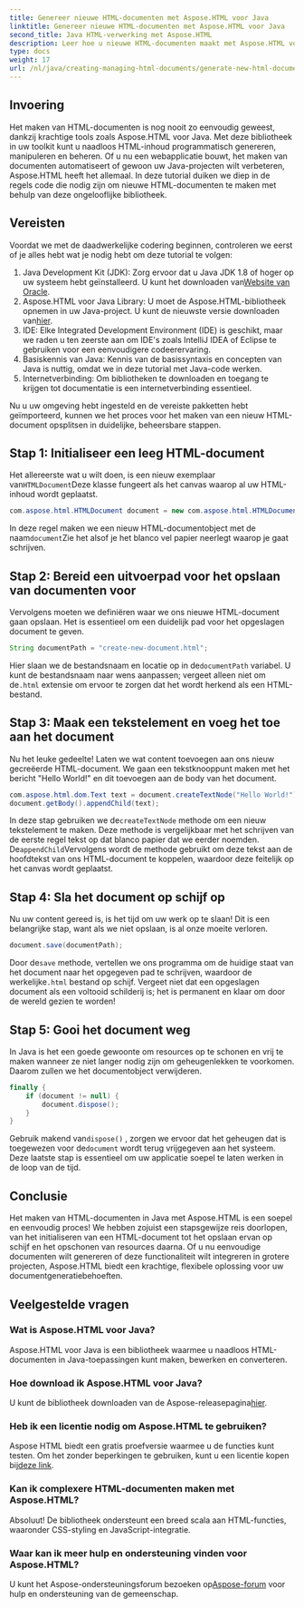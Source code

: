```yaml
---
title: Genereer nieuwe HTML-documenten met Aspose.HTML voor Java
linktitle: Genereer nieuwe HTML-documenten met Aspose.HTML voor Java
second_title: Java HTML-verwerking met Aspose.HTML
description: Leer hoe u nieuwe HTML-documenten maakt met Aspose.HTML voor Java met deze eenvoudige stapsgewijze handleiding. Begin met het genereren van dynamische HTML-inhoud.
type: docs
weight: 17
url: /nl/java/creating-managing-html-documents/generate-new-html-documents/
---
```

## Invoering
Het maken van HTML-documenten is nog nooit zo eenvoudig geweest, dankzij krachtige tools zoals Aspose.HTML voor Java. Met deze bibliotheek in uw toolkit kunt u naadloos HTML-inhoud programmatisch genereren, manipuleren en beheren. Of u nu een webapplicatie bouwt, het maken van documenten automatiseert of gewoon uw Java-projecten wilt verbeteren, Aspose.HTML heeft het allemaal. In deze tutorial duiken we diep in de regels code die nodig zijn om nieuwe HTML-documenten te maken met behulp van deze ongelooflijke bibliotheek.
## Vereisten
Voordat we met de daadwerkelijke codering beginnen, controleren we eerst of je alles hebt wat je nodig hebt om deze tutorial te volgen:
1.  Java Development Kit (JDK): Zorg ervoor dat u Java JDK 1.8 of hoger op uw systeem hebt geïnstalleerd. U kunt het downloaden van[Website van Oracle](https://www.oracle.com/java/technologies/javase-jdk11-downloads.html).
2. Aspose.HTML voor Java Library: U moet de Aspose.HTML-bibliotheek opnemen in uw Java-project. U kunt de nieuwste versie downloaden van[hier](https://releases.aspose.com/html/java/).
3. IDE: Elke Integrated Development Environment (IDE) is geschikt, maar we raden u ten zeerste aan om IDE's zoals IntelliJ IDEA of Eclipse te gebruiken voor een eenvoudigere codeerervaring.
4. Basiskennis van Java: Kennis van de basissyntaxis en concepten van Java is nuttig, omdat we in deze tutorial met Java-code werken.
5. Internetverbinding: Om bibliotheken te downloaden en toegang te krijgen tot documentatie is een internetverbinding essentieel.

Nu u uw omgeving hebt ingesteld en de vereiste pakketten hebt geïmporteerd, kunnen we het proces voor het maken van een nieuw HTML-document opsplitsen in duidelijke, beheersbare stappen.
## Stap 1: Initialiseer een leeg HTML-document
 Het allereerste wat u wilt doen, is een nieuw exemplaar van`HTMLDocument`Deze klasse fungeert als het canvas waarop al uw HTML-inhoud wordt geplaatst.
```java
com.aspose.html.HTMLDocument document = new com.aspose.html.HTMLDocument();
```
 In deze regel maken we een nieuw HTML-documentobject met de naam`document`Zie het alsof je het blanco vel papier neerlegt waarop je gaat schrijven.
## Stap 2: Bereid een uitvoerpad voor het opslaan van documenten voor
Vervolgens moeten we definiëren waar we ons nieuwe HTML-document gaan opslaan. Het is essentieel om een duidelijk pad voor het opgeslagen document te geven.
```java
String documentPath = "create-new-document.html";
```
 Hier slaan we de bestandsnaam en locatie op in de`documentPath` variabel. U kunt de bestandsnaam naar wens aanpassen; vergeet alleen niet om de`.html` extensie om ervoor te zorgen dat het wordt herkend als een HTML-bestand.
## Stap 3: Maak een tekstelement en voeg het toe aan het document
Nu het leuke gedeelte! Laten we wat content toevoegen aan ons nieuw gecreëerde HTML-document. We gaan een tekstknooppunt maken met het bericht "Hello World!" en dit toevoegen aan de body van het document.
```java
com.aspose.html.dom.Text text = document.createTextNode("Hello World!");
document.getBody().appendChild(text);
```
 In deze stap gebruiken we de`createTextNode` methode om een nieuw tekstelement te maken. Deze methode is vergelijkbaar met het schrijven van de eerste regel tekst op dat blanco papier dat we eerder noemden. De`appendChild`Vervolgens wordt de methode gebruikt om deze tekst aan de hoofdtekst van ons HTML-document te koppelen, waardoor deze feitelijk op het canvas wordt geplaatst.
## Stap 4: Sla het document op schijf op
Nu uw content gereed is, is het tijd om uw werk op te slaan! Dit is een belangrijke stap, want als we niet opslaan, is al onze moeite verloren. 
```java
document.save(documentPath);
```
 Door de`save` methode, vertellen we ons programma om de huidige staat van het document naar het opgegeven pad te schrijven, waardoor de werkelijke`.html` bestand op schijf. Vergeet niet dat een opgeslagen document als een voltooid schilderij is; het is permanent en klaar om door de wereld gezien te worden!
## Stap 5: Gooi het document weg
In Java is het een goede gewoonte om resources op te schonen en vrij te maken wanneer ze niet langer nodig zijn om geheugenlekken te voorkomen. Daarom zullen we het documentobject verwijderen.
```java
finally {
    if (document != null) {
        document.dispose();
    }
}
```
 Gebruik makend van`dispose()` , zorgen we ervoor dat het geheugen dat is toegewezen voor de`document` wordt terug vrijgegeven aan het systeem. Deze laatste stap is essentieel om uw applicatie soepel te laten werken in de loop van de tijd.
## Conclusie
Het maken van HTML-documenten in Java met Aspose.HTML is een soepel en eenvoudig proces! We hebben zojuist een stapsgewijze reis doorlopen, van het initialiseren van een HTML-document tot het opslaan ervan op schijf en het opschonen van resources daarna. Of u nu eenvoudige documenten wilt genereren of deze functionaliteit wilt integreren in grotere projecten, Aspose.HTML biedt een krachtige, flexibele oplossing voor uw documentgeneratiebehoeften.
## Veelgestelde vragen
### Wat is Aspose.HTML voor Java?
Aspose.HTML voor Java is een bibliotheek waarmee u naadloos HTML-documenten in Java-toepassingen kunt maken, bewerken en converteren.
### Hoe download ik Aspose.HTML voor Java?
 U kunt de bibliotheek downloaden van de Aspose-releasepagina[hier](https://releases.aspose.com/html/java/).
### Heb ik een licentie nodig om Aspose.HTML te gebruiken?
 Aspose HTML biedt een gratis proefversie waarmee u de functies kunt testen. Om het zonder beperkingen te gebruiken, kunt u een licentie kopen bij[deze link](https://purchase.aspose.com/buy).
### Kan ik complexere HTML-documenten maken met Aspose.HTML?
Absoluut! De bibliotheek ondersteunt een breed scala aan HTML-functies, waaronder CSS-styling en JavaScript-integratie.
### Waar kan ik meer hulp en ondersteuning vinden voor Aspose.HTML?
 U kunt het Aspose-ondersteuningsforum bezoeken op[Aspose-forum](https://forum.aspose.com/c/html/29) voor hulp en ondersteuning van de gemeenschap.